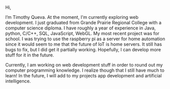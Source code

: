 Hi,

I’m Timothy Queva. At the moment, I'm currently exploring web development. I just graduated from Grande Prairie Regional College with a computer science diploma. I have roughly a year of experience in Java, python, C/C++, SQL, JavaScript, WebGL. My most recent project was for school. I was trying to use the raspberry pi as a server for home automation since it would seem to me that the future of IoT is home servers. It still has bugs to fix, but I did get it partially working. Hopefully, I can develop more stuff for it in the future.

Currently, I am working on web development stuff in order to round out my computer programming knowledge. I realize though that I still have much to learn! In the future, I will add to my projects app development and artificial intelligence.
